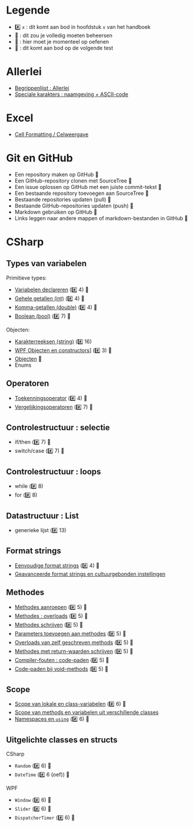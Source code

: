 # Legende

- :hash: `x` : dit komt aan bod in hoofdstuk `x` van het handboek
- :pushpin: : dit zou je volledig moeten beheersen
- :rocket: : hier moet je momenteel op oefenen
- :checkered_flag: : dit komt aan bod op de volgende test

# Allerlei

- [Begrippenlijst : Allerlei](Begrippenlijst/Allerlei.md)
- [Speciale karakters : naamgeving + ASCII-code](Begrippenlijst/SpecialeKarakters.md)

# Excel

- [Cell Formatting / Celweergave](Excel/CellFormatting.md)

# Git en GitHub

- Een repository maken op GitHub :rocket:
- Een GitHub-repository clonen met SourceTree :rocket:
- Een issue oplossen op GitHub met een juiste commit-tekst :rocket:
- Een bestaande repository toevoegen aan SourceTree :rocket:
- Bestaande repositories updaten (pull) :rocket:
- Bestaande GitHub-repositories updaten (push) :rocket:
- Markdown gebruiken op GitHub :rocket:
- Links leggen naar andere mappen of markdown-bestanden in GitHub :rocket: 

# CSharp

## Types van variabelen

Primitieve types:

- [Variabelen declareren](CSharp/Vars.md) (:hash: 4) :pushpin:
- [Gehele getallen (int)](CSharp/VarsInt.md) (:hash: 4) :pushpin:
- [Komma-getallen (double)](CSharp/VarsDouble.md) (:hash: 4) :pushpin:
- [Boolean (bool)](CSharp/VarsBool.md) (:hash: 7) :rocket:

Objecten:

- [Karakterreeksen (string)](CSharp/VarsString.md) (:hash: 16)
- [WPF Objecten en constructors](CSharp/WPFObjects.md)] (:hash: 3) :rocket: 
- [Objecten](CSharp/Objects.md) :construction:
- Enums

## Operatoren

- [Toekenningsoperator](CSharp/Toekenningsoperator.md) (:hash: 4) :pushpin:
- [Vergelijkingsoperatoren](CSharp/Vergelijkingsoperatoren.md) (:hash: 7) :rocket:

## Controlestructuur : selectie

- if/then (:hash: 7) :rocket:
- switch/case (:hash: 7) :rocket:

## Controlestructuur : loops

- while (:hash: 8)
- for (:hash: 8)

## Datastructuur : List

- generieke lijst (:hash: 13)

## Format strings

- [Eenvoudige format strings](CSharp/SimpleFormatStrings.md) (:hash: 4) :pushpin:
- [Geavanceerde format strings en cultuurgebonden instellingen](CSharp/AdvancedFormatStrings.md)

## Methodes

- [Methodes aanroepen](CSharp/MethodesAanroepen.md) (:hash: 5) :checkered_flag:
- [Methodes : overloads](CSharp/MethodesOverloads.md) (:hash: 5) :checkered_flag:
- [Methodes schrijven](CSharp/MethodesSchrijven.md) (:hash: 5) :checkered_flag:
- [Parameters toevoegen aan methodes](CSharp/MethodesParameters.md) (:hash: 5) :checkered_flag:
- [Overloads van zelf geschreven methods](CSharp/MethodesSchrijvenOverloads.md) (:hash: 5) :checkered_flag:
- [Methodes met return-waarden schrijven](CSharp/MethodesReturn.md) (:hash: 5) :checkered_flag:
- [Compiler-fouten : code-paden](CSharp/MethodesCodePaths.md) (:hash: 5) :checkered_flag:
- [Code-paden bij void-methods](CSharp/MethodesVoid.md) (:hash: 5) :checkered_flag:

## Scope

- [Scope van lokale en class-variabelen](CSharp/ScopeVars.md) (:hash: 6) :rocket:
- [Scope van methods en variabelen uit verschillende classes](CSharp/ScopeInterClass.md)
- [Namespaces en `using`](CSharp/Namespaces.md) (:hash: 6) :rocket:

## Uitgelichte classes en structs

CSharp

- `Random` (:hash: 6) :rocket:
- `DateTime` (:hash: 6 (oef)) :rocket:

WPF

- `Window` (:hash: 6) :rocket:
- `Slider` (:hash: 6) :rocket:
- `DispatcherTimer` (:hash: 6) :rocket:

 
